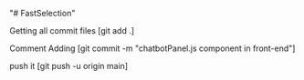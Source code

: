 "# FastSelection" 


Getting all commit files 
[git add .]

Comment Adding
[git commit -m "chatbotPanel.js component in front-end"]

push it 
[git push -u origin main]
